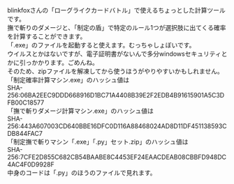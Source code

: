 blinkfoxさんの「ローグライクカードバトル」で使えるちょっとした計算ツールです。  
撫で斬りのダメージと、「制定の盾」で特定のルール1つが選択肢に出てくる確率を計算することができます。  
「.exe」のファイルを起動すると使えます。むっちゃしょぼいです。  
ウイルスとかはないですが、電子証明書がないんで多分windowsセキュリティとかに引っかかります。ごめんね。  
そのため、zipファイルを解凍してから使うほうがやりやすいかもしれません。  
「制定確率計算マシン.exe」のハッシュ値は  
SHA-256:06BA2EEC9DDD668916D1BC71A4408B39E2F2EDB4B91615901A5C3DFB00C18577  
「撫で斬りダメージ計算マシン.exe」のハッシュ値は  
SHA-256:443A607003CD640BBE16DFC0D116A88468024AD8D11DF451138593CDB844FAC7  
「制定撫で斬りマシン「.exe」「.py」セット.zip」のハッシュ値は  
SHA-256:7CFE2D855C682CB54BAABE8C4453EF24EAACDEAB08CBBFD948DC4AC4F0D9928F  
中身のコードは「.py」のほうのファイルで見れます。
